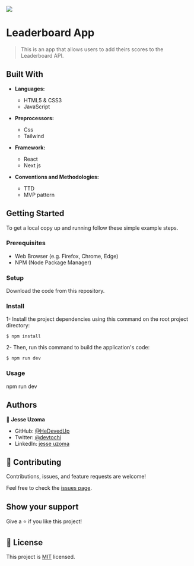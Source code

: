 ![](https://img.shields.io/badge/Microverse-blueviolet)

# Leaderboard App

> This is an app that allows users to add theirs scores to the Leaderboard API.

## Built With

- **Languages:**
  - HTML5 & CSS3
  - JavaScript

- **Preprocessors:**
  - Css
  - Tailwind

- **Framework:**
  - React
  - Next js

- **Conventions and Methodologies:**
  - TTD
  - MVP pattern

## Getting Started

To get a local copy up and running follow these simple example steps.

### Prerequisites

- Web Browser (e.g. Firefox, Chrome, Edge)
- NPM (Node Package Manager)

### Setup

Download the code from this repository.

### Install

1- Install the project dependencies using this command on the root project directory:

```console
$ npm install
```

2- Then, run this command to build the application's code:

```console
$ npm run dev
```

### Usage
 npm run dev


## Authors

👤 **Jesse Uzoma**

- GitHub: [@HeDevedUp](https://github.com/HeDeved)
- Twitter: [@devtochi](https://twitter.com/devtochi)
- LinkedIn: [jesse uzoma](https://linkedin.com/in/jesseuzoma/)

## 🤝 Contributing

Contributions, issues, and feature requests are welcome!

Feel free to check the [issues page](../../issues/).

## Show your support

Give a ⭐️ if you like this project!

## 📝 License

This project is [MIT](./MIT.md) licensed.